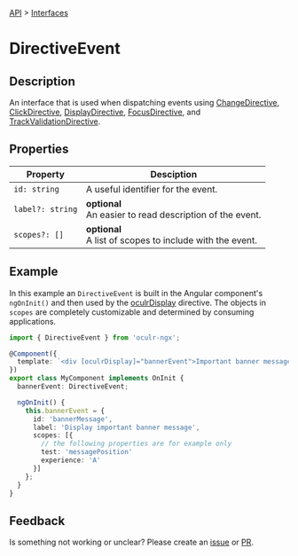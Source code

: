 [API](./README.md) > [Interfaces](./README.md#Interfaces)

# DirectiveEvent

## Description

An interface that is used when dispatching events using [ChangeDirective](./change-directive.md), [ClickDirective](./click-directive.md), [DisplayDirective](./display-directive.md), [FocusDirective](./focus-directive.md), and [TrackValidationDirective](./track-validation-directive.md).

## Properties

| Property         | Desciption                                                     |
| ---------------- | -------------------------------------------------------------- |
| `id: string`     | A useful identifier for the event.                             |
| `label?: string` | **optional** </br> An easier to read description of the event. |
| `scopes?: []`    | **optional** </br> A list of scopes to include with the event. |

## Example

In this example an `DirectiveEvent` is built in the Angular component's `ngOnInit()` and then used by the [oculrDisplay](display-directive.md) directive. The objects in `scopes` are completely customizable and determined by consuming applications.

```typescript
import { DirectiveEvent } from 'oculr-ngx';

@Component({
  template: `<div [oculrDisplay]="bannerEvent">Important banner message</div>`,
})
export class MyComponent implements OnInit {
  bannerEvent: DirectiveEvent;

  ngOnInit() {
    this.bannerEvent = {
      id: 'bannerMessage',
      label: 'Display important banner message',
      scopes: [{
        // the following properties are for example only
        test: 'messagePosition'
        experience: 'A'
      }]
    };
  }
}
```

## Feedback

Is something not working or unclear? Please create an [issue](https://github.com/progressive-insurance/oculr-ngx/issues/new/choose) or [PR](https://github.com/progressive-insurance/oculr-ngx/blob/main/CONTRIBUTING.md).
